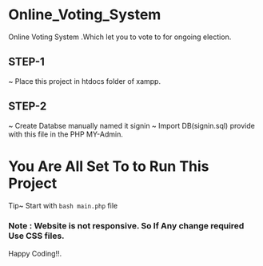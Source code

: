 # Online_Voting_System
Online Voting System .Which let you to vote to  for ongoing election.

## STEP-1
~ Place this project in htdocs folder of xampp.<br/>

## STEP-2
~ Create Databse manually named it signin
~ Import DB(signin.sql) provide with this file in the PHP MY-Admin.<br/>

# You Are All Set To to Run This Project<br/>
Tip~ Start with ```bash main.php```  file

### Note : Website is not responsive. So If Any change required Use CSS files.

Happy Coding!!.
